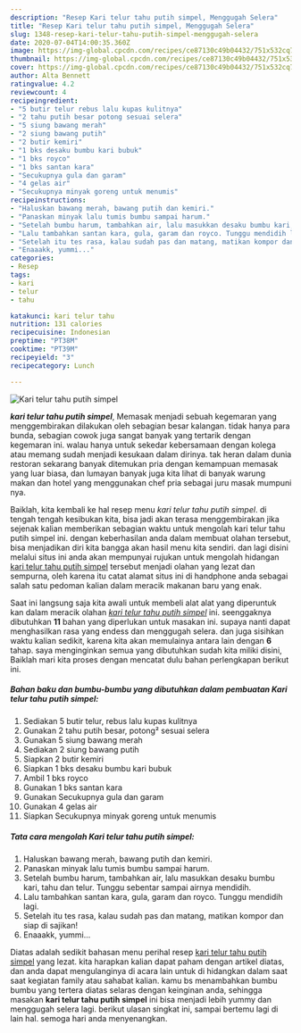 ```yaml
---
description: "Resep Kari telur tahu putih simpel, Menggugah Selera"
title: "Resep Kari telur tahu putih simpel, Menggugah Selera"
slug: 1348-resep-kari-telur-tahu-putih-simpel-menggugah-selera
date: 2020-07-04T14:00:35.360Z
image: https://img-global.cpcdn.com/recipes/ce87130c49b04432/751x532cq70/kari-telur-tahu-putih-simpel-foto-resep-utama.jpg
thumbnail: https://img-global.cpcdn.com/recipes/ce87130c49b04432/751x532cq70/kari-telur-tahu-putih-simpel-foto-resep-utama.jpg
cover: https://img-global.cpcdn.com/recipes/ce87130c49b04432/751x532cq70/kari-telur-tahu-putih-simpel-foto-resep-utama.jpg
author: Alta Bennett
ratingvalue: 4.2
reviewcount: 4
recipeingredient:
- "5 butir telur rebus lalu kupas kulitnya"
- "2 tahu putih besar potong sesuai selera"
- "5 siung bawang merah"
- "2 siung bawang putih"
- "2 butir kemiri"
- "1 bks desaku bumbu kari bubuk"
- "1 bks royco"
- "1 bks santan kara"
- "Secukupnya gula dan garam"
- "4 gelas air"
- "Secukupnya minyak goreng untuk menumis"
recipeinstructions:
- "Haluskan bawang merah, bawang putih dan kemiri."
- "Panaskan minyak lalu tumis bumbu sampai harum."
- "Setelah bumbu harum, tambahkan air, lalu masukkan desaku bumbu kari, tahu dan telur. Tunggu sebentar sampai airnya mendidih."
- "Lalu tambahkan santan kara, gula, garam dan royco. Tunggu mendidih lagi."
- "Setelah itu tes rasa, kalau sudah pas dan matang, matikan kompor dan siap di sajikan!"
- "Enaaakk, yummi..."
categories:
- Resep
tags:
- kari
- telur
- tahu

katakunci: kari telur tahu 
nutrition: 131 calories
recipecuisine: Indonesian
preptime: "PT38M"
cooktime: "PT39M"
recipeyield: "3"
recipecategory: Lunch

---
```



![Kari telur tahu putih simpel](https://img-global.cpcdn.com/recipes/ce87130c49b04432/751x532cq70/kari-telur-tahu-putih-simpel-foto-resep-utama.jpg)

<b><i>kari telur tahu putih simpel</i></b>, Memasak menjadi sebuah kegemaran yang menggembirakan dilakukan oleh sebagian besar kalangan. tidak hanya para bunda, sebagian cowok juga sangat banyak yang tertarik dengan kegemaran ini. walau hanya untuk sekedar kebersamaan dengan kolega atau memang sudah menjadi kesukaan dalam dirinya. tak heran dalam dunia restoran sekarang banyak ditemukan pria dengan kemampuan memasak yang luar biasa, dan lumayan banyak juga kita lihat di banyak warung makan dan hotel yang menggunakan chef pria sebagai juru masak mumpuni nya.

Baiklah, kita kembali ke hal resep menu <i>kari telur tahu putih simpel</i>. di tengah tengah kesibukan kita, bisa jadi akan terasa menggembirakan jika sejenak kalian memberikan sebagian waktu untuk mengolah kari telur tahu putih simpel ini. dengan keberhasilan anda dalam membuat olahan tersebut, bisa menjadikan diri kita bangga akan hasil menu kita sendiri. dan lagi disini melalui situs ini anda akan mempunyai rujukan untuk mengolah hidangan <u>kari telur tahu putih simpel</u> tersebut menjadi olahan yang lezat dan sempurna, oleh karena itu catat alamat situs ini di handphone anda sebagai salah satu pedoman kalian dalam meracik makanan baru yang enak.




Saat ini langsung saja kita awali untuk membeli alat alat yang diperuntuk kan dalam meracik olahan <u><i>kari telur tahu putih simpel</i></u> ini. seenggaknya dibutuhkan <b>11</b> bahan yang diperlukan untuk masakan ini. supaya nanti dapat menghasilkan rasa yang endess dan menggugah selera. dan juga sisihkan waktu kalian sedikit, karena kita akan memulainya antara lain dengan <b>6</b> tahap. saya menginginkan semua yang dibutuhkan sudah kita miliki disini, Baiklah mari kita proses dengan mencatat dulu bahan perlengkapan berikut ini.

<!--inarticleads1-->

##### Bahan baku dan bumbu-bumbu yang dibutuhkan dalam pembuatan Kari telur tahu putih simpel:

1. Sediakan 5 butir telur, rebus lalu kupas kulitnya
1. Gunakan 2 tahu putih besar, potong² sesuai selera
1. Gunakan 5 siung bawang merah
1. Sediakan 2 siung bawang putih
1. Siapkan 2 butir kemiri
1. Siapkan 1 bks desaku bumbu kari bubuk
1. Ambil 1 bks royco
1. Gunakan 1 bks santan kara
1. Gunakan Secukupnya gula dan garam
1. Gunakan 4 gelas air
1. Siapkan Secukupnya minyak goreng untuk menumis




<!--inarticleads2-->

##### Tata cara mengolah Kari telur tahu putih simpel:

1. Haluskan bawang merah, bawang putih dan kemiri.
1. Panaskan minyak lalu tumis bumbu sampai harum.
1. Setelah bumbu harum, tambahkan air, lalu masukkan desaku bumbu kari, tahu dan telur. Tunggu sebentar sampai airnya mendidih.
1. Lalu tambahkan santan kara, gula, garam dan royco. Tunggu mendidih lagi.
1. Setelah itu tes rasa, kalau sudah pas dan matang, matikan kompor dan siap di sajikan!
1. Enaaakk, yummi...




Diatas adalah sedikit bahasan menu perihal resep <u>kari telur tahu putih simpel</u> yang lezat. kita harapkan kalian dapat paham dengan artikel diatas, dan anda dapat mengulanginya di acara lain untuk di hidangkan dalam saat saat kegiatan family atau sahabat kalian. kamu bs menambahkan bumbu bumbu yang tertera diatas selaras dengan keinginan anda, sehingga masakan <b>kari telur tahu putih simpel</b> ini bisa menjadi lebih yummy dan menggugah selera lagi. berikut ulasan singkat ini, sampai bertemu lagi di lain hal. semoga hari anda menyenangkan.
